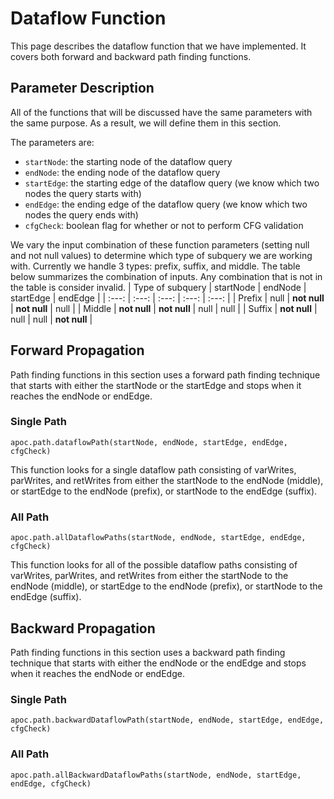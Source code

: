 # Dataflow Function

This page describes the dataflow function that we have implemented. It covers both forward and backward path finding functions.

## Parameter Description
All of the functions that will be discussed have the same parameters with the same purpose. As a result, we will define them in this section. 

The parameters are: 
* `startNode`: the starting node of the dataflow query
* `endNode`: the ending node of the dataflow query
* `startEdge`: the starting edge of the dataflow query (we know which two nodes the query starts with) 
* `endEdge`: the ending edge of the dataflow query (we know which two nodes the query ends with)
* `cfgCheck`: boolean flag for whether or not to perform CFG validation

We vary the input combination of these function parameters (setting null and not null values) to determine which type of subquery we are working with. Currently we handle 3 types: prefix, suffix, and middle. The table below summarizes the combination of inputs. Any combination that is not in the table is consider invalid.
| Type of subquery  | startNode | endNode   | startEdge | endEdge | 
| :---:             | :---:     | :---:     | :---:     | :---:   |
| Prefix            | null      | __not null__  | __not null__  |  null   |
| Middle            | __not null__  | __not null__  | null      |  null   |
| Suffix            | __not null__  | null      | null  |  __not null__   |

## Forward Propagation

Path finding functions in this section uses a forward path finding technique that starts with either the startNode or the startEdge and stops when it reaches the endNode or endEdge.

### Single Path

```
apoc.path.dataflowPath(startNode, endNode, startEdge, endEdge, cfgCheck)
```
This function looks for a single dataflow path consisting of varWrites, parWrites, and retWrites from either the startNode to the endNode (middle), or startEdge to the endNode (prefix), or startNode to the endEdge (suffix).

### All Path

```
apoc.path.allDataflowPaths(startNode, endNode, startEdge, endEdge, cfgCheck)
```
This function looks for all of the possible dataflow paths consisting of varWrites, parWrites, and retWrites from either the startNode to the endNode (middle), or startEdge to the endNode (prefix), or startNode to the endEdge (suffix).

## Backward Propagation

Path finding functions in this section uses a backward path finding technique that starts with either the endNode or the endEdge and stops when it reaches the endNode or endEdge.

### Single Path

```
apoc.path.backwardDataflowPath(startNode, endNode, startEdge, endEdge, cfgCheck)
```

### All Path

```
apoc.path.allBackwardDataflowPaths(startNode, endNode, startEdge, endEdge, cfgCheck)
```